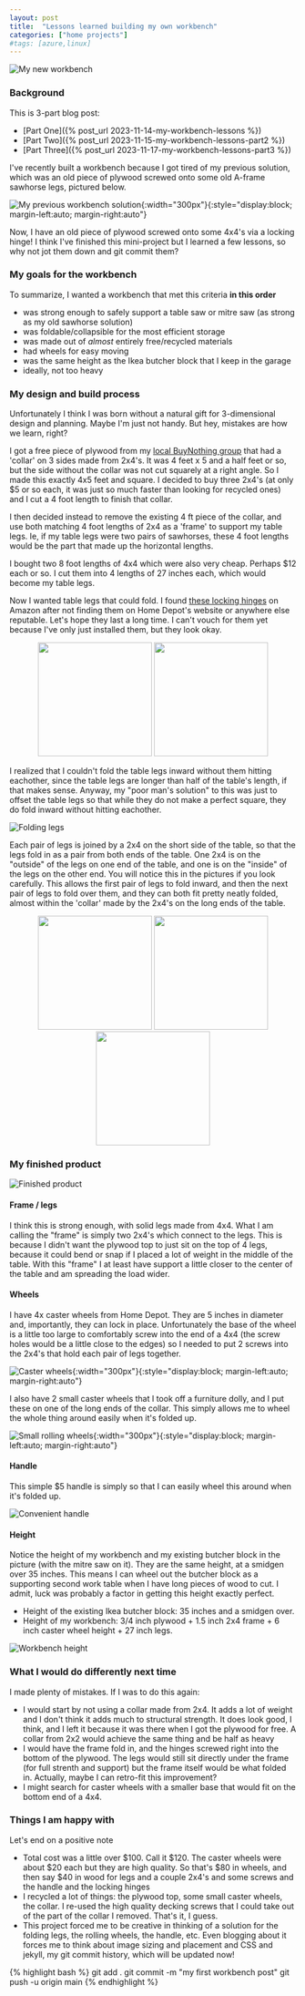 ```yaml
---
layout: post
title:  "Lessons learned building my own workbench"
categories: ["home projects"]
#tags: [azure,linux]
---
```


![My new workbench](/assets/workbench-in-driveway.jpeg)

### Background

This is 3-part blog post:
* [Part One]({% post_url 2023-11-14-my-workbench-lessons %})
* [Part Two]({% post_url 2023-11-15-my-workbench-lessons-part2 %})
* [Part Three]({% post_url 2023-11-17-my-workbench-lessons-part3 %})

I've recently built a workbench because I got tired of my previous solution, which was an old piece of plywood screwed onto some old A-frame sawhorse legs, pictured below.

![My previous workbench solution](/assets/workbench-sawhorse.jpeg){:width="300px"}{:style="display:block; margin-left:auto; margin-right:auto"} 

Now, I have an old piece of plywood screwed onto some 4x4's via a locking hinge! I think I've finished this mini-project but I learned a few lessons, so why not jot them down and git commit them? 

### My goals for the workbench
To summarize, I wanted a workbench that met this criteria **in this order**
- was strong enough to safely support a table saw or mitre saw (as strong as my old sawhorse solution)
- was foldable/collapsible for the most efficient storage
- was made out of *almost* entirely free/recycled materials
- had wheels for easy moving
- was the same height as the Ikea butcher block that I keep in the garage
- ideally, not too heavy

### My design and build process
Unfortunately I think I was born without a natural gift for 3-dimensional design and planning. Maybe I'm just not handy. But hey, mistakes are how we learn, right? 

I got a free piece of plywood from my [local BuyNothing group](https://buynothingproject.org/) that had a 'collar' on 3 sides made from 2x4's. It was 4 feet x 5 and a half feet or so, but the side without the collar was not cut squarely at a right angle. So I made this exactly 4x5 feet and square. I decided to buy three 2x4's (at only $5 or so each, it was just so much faster than looking for recycled ones) and I cut a 4 foot length to finish that collar.

I then decided instead to remove the existing 4 ft piece of the collar, and use both matching 4 foot lengths of 2x4 as a 'frame' to support my table legs. Ie, if my table legs were two pairs of sawhorses, these 4 foot lengths would be the part that made up the horizontal lengths.

I bought two 8 foot lengths of 4x4 which were also very cheap. Perhaps $12 each or so. I cut them into 4 lengths of 27 inches each, which would become my table legs.

Now I wanted table legs that could fold. I found [these locking hinges](https://www.amazon.com/gp/product/B08L3RKQGD/ref=ppx_od_dt_b_asin_title_s00?ie=UTF8&psc=1) on Amazon after not finding them on Home Depot's website or anywhere else reputable. Let's hope they last a long time. I can't vouch for them yet because I've only just installed them, but they look okay.

<p align="middle" float="left">
  <img src="/assets/workbench-locking-hinge.jpg" width="200" />
  <img src="/assets/workbench-locking-hinge2.jpg" width="200" /> 
</p>

I realized that I couldn't fold the table legs inward without them hitting eachother, since the table legs are longer than half of the table's length, if that makes sense. Anyway, my "poor man's solution" to this was just to offset the table legs so that while they do not make a perfect square, they do fold inward without hitting eachother. 

![Folding legs](/assets/workbench2.jpeg)

Each pair of legs is joined by a 2x4 on the short side of the table, so that the legs fold in as a pair from both ends of the table. One 2x4 is on the "outside" of the legs on one end of the table, and one is on the "inside" of the legs on the other end. You will notice this in the pictures if you look carefully. This allows the first pair of legs to fold inward, and then the next pair of legs to fold over them, and they can both fit pretty neatly folded, almost within the 'collar' made by the 2x4's on the long ends of the table.

<p align="middle" float="left">
  <img src="/assets/workbench-folding1.jpeg" width="200" />
  <img src="/assets/workbench-folding2.jpeg" width="200" /> 
  <img src="/assets/workbench-folding3.jpeg" width="200" />
</p>

### My finished product

![Finished product](/assets/workbench-in-garage.jpeg)

#### Frame / legs
I think this is strong enough, with solid legs made from 4x4. What I am calling the "frame" is simply two 2x4's which connect to the legs. This is because I didn't want the plywood top to just sit on the top of 4 legs, because it could bend or snap if I placed a lot of weight in the middle of the table. With this "frame" I at least have support a little closer to the center of the table and am spreading the load wider. 

#### Wheels
I have 4x caster wheels from Home Depot. They are 5 inches in diameter and, importantly, they can lock in place. Unfortunately the base of the wheel is a little too large to comfortably screw into the end of a 4x4 (the screw holes would be a little close to the edges) so I needed to put 2 screws into the 2x4's that hold each pair of legs together.

![Caster wheels](/assets/workbench-caster-wheels.jpeg){:width="300px"}{:style="display:block; margin-left:auto; margin-right:auto"}

I also have 2 small caster wheels that I took off a furniture dolly, and I put these on one of the long ends of the collar. This simply allows me to wheel the whole thing around easily when it's folded up.

![Small rolling wheels](/assets/workbench-caster-wheels2.jpeg){:width="300px"}{:style="display:block; margin-left:auto; margin-right:auto"}

#### Handle

This simple $5 handle is simply so that I can easily wheel this around when it's folded up.

![Convenient handle](/assets/workbench-handle.jpeg)

#### Height
Notice the height of my workbench and my existing butcher block in the picture (with the mitre saw on it). They are the same height, at a smidgen over 35 inches. This means I can wheel out the butcher block as a supporting second work table when I have long pieces of wood to cut. I admit, luck was probably a factor in getting this height exactly perfect. 

- Height of the existing Ikea butcher block: 35 inches and a smidgen over.
- Height of my workbench: 3/4 inch plywood + 1.5 inch 2x4 frame + 6 inch caster wheel height + 27 inch legs. 

![Workbench height](/assets/workbench-height.jpeg)

### What I would do differently next time
I made plenty of mistakes. If I was to do this again:
- I would start by not using a collar made from 2x4. It adds a lot of weight and I don't think it adds much to structural strength. It does look good, I think, and I left it because it was there when I got the plywood for free. A collar from 2x2 would achieve the same thing and be half as heavy
- I would have the frame fold in, and the hinges screwed right into the bottom of the plywood. The legs would still sit directly under the frame (for full strenth and support) but the frame itself would be what folded in. Actually, maybe I can retro-fit this improvement?
- I might search for caster wheels with a smaller base that would fit on the bottom end of a 4x4.

### Things I am happy with
Let's end on a positive note
- Total cost was a little over $100. Call it $120. The caster wheels were about $20 each but they are high quality. So that's $80 in wheels, and then say $40 in wood for legs and a couple 2x4's and some screws and the handle and the locking hinges
- I recycled a lot of things: the plywood top, some small caster wheels, the collar. I re-used the high quality decking screws that I could take out of the part of the collar I removed. That's it, I guess.
- This project forced me to be creative in thinking of a solution for the folding legs, the rolling wheels, the handle, etc. Even blogging about it forces me to think about image sizing and placement and CSS and jekyll, my git commit history, which will be updated now!

{% highlight bash %}
git add .
git commit -m "my first workbench post"
git push -u origin main
{% endhighlight %}
 